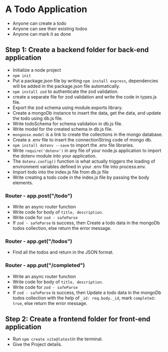 # A Todo Application
* Anyone can create a todo
* Anyone can see their existing todos
* Anyone can mark it as done

## Step 1: Create a backend folder for back-end application
* Initialize a node project
* `npm init` 
* Put a package.json file by writing `npm install express`, dependencies will be added in the package.json file automatically.
* `npm install zod` to authenticate the zod validation.
* create a separate file for zod validation and write the code in types.js file.
* Export the zod schema using module.exports library.
* Create a mongoDb instance to insert the data, get the data, and update the todo using db.js file.
* Write todoSchema for schema validation in db.js file.
* Write model for the created schema in db.js file. 
* `mongoose.model` is a link to create the collections in the mongo database.
* Create a .env file to insert the connectionString code of mongo db. 
* `npm install dotenv --save` to import the .env file libraries. 
* Write `require('dotenv')` in any file of your node.js application to import the dotenv module into your application.
* The `dotenv.config()` function is what actually triggers the loading of environment variables defined in your .env file into process.env.
* Import todo into the index.js file from db.js file
* Write creating a todo code in the index.js file by passing the body elements. 

### Router - app.post("/todo")
* Write an async router function
* Write code for body of `title, description`. 
* Write code for `zod - safeParse`
* If `zod - safeParse` is success, then Create a todo data in the mongoDb todos collection, else return the error message.

### Router - app.get("/todos")
* Find all the todos and return in the JSON format.

### Router - app.put("/completed")
* Write an async router function
* Write code for body of `title, description`. 
* Write code for `zod - safeParse`
* If `zod - safeParse` is success, then Update a todo data in the mongoDb todos collection with the help of `_id: req.body._id`, mark `completed: true`, else return the error message.

## Step 2: Create a frontend folder for front-end application
* Run `npm create vite@latest`in the terminal.
* Give the Project details.  
